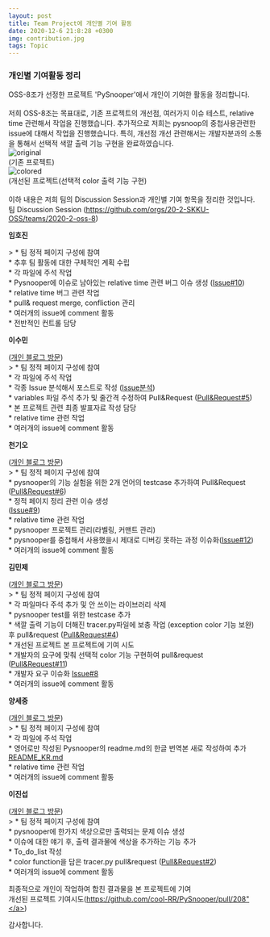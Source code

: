 ```yaml
---
layout: post
title: Team Project에 개인별 기여 활동
date: 2020-12-6 21:8:28 +0300
img: contribution.jpg
tags: Topic
---
```


### 개인별 기여활동 정리<br>
 OSS-8조가 선정한 프로젝트 'PySnooper'에서 개인이 기여한 활동을 정리합니다.<br><br>
 저희 OSS-8조는 목표대로, 기존 프로젝트의 개선점, 여러가지 이슈 테스트, relative time 관련해서 작업을 진행했습니다. 추가적으로 저희는 pysnoop의 중첩사용관련한 issue에 대해서 작업을 진행했습니다. 특히, 개선점 개선 관련해서는 개발자분과의 소통을 통해서 선택적 색깔 출력 기능 구현을 완료하였습니다.<br>
![original]({{site.baseurl}}/images/origin_pysnooper.jpg)<br>
 (기존 프로젝트)<br>
![colored]({{site.baseurl}}/images/colored_pysnooper.jpg)<br>
(개선된 프로젝트(선택적 color 출력 기능 구현) <br>
<br>
이하 내용은 저희 팀의 Discussion Session과 개인별 기여 항목을 정리한 것입니다.<br>
팀 Discussion Session (<a href="https://github.com/orgs/20-2-SKKU-OSS/teams/2020-2-oss-8">https://github.com/orgs/20-2-SKKU-OSS/teams/2020-2-oss-8</a>)<br>

<p><strong> 임호진  </strong></p>
> * 팀 정적 페이지 구성에 참여<br>
* 추후 팀 활동에 대한 구체적인 계획 수립<br>
* 각 파일에 주석 작업<br>
* Pysnooper에 이슈로 남아있는 relative time 관련 버그 이슈 생성 (<a href="https://github.com/20-2-SKKU-OSS/PySnooper-8/issues/10">Issue#10</a>)<br>
* relative time 버그 관련 작업<br>
* pull& request merge, confliction 관리<br>
* 여러개의 issue에 comment 활동<br>
* 전반적인 컨트롤 담당<br>

<p><strong> 이수민 </strong></p>(<a href="https://xhdzl6280.github.io/">개인 블로그 방문</a>)<br>
> * 팀 정적 페이지 구성에 참여<br> 
* 각 파일에 주석 작업<br>
* 각종 Issue 분석해서 포스트로 작성 (<a href="https://20-2-skku-oss.github.io/2020-2-OSS-8/2020/12/05/team_fourth/">Issue분석</a>)<br>
* variables 파일 주석 추가 및 줄간격 수정하여 Pull&Request (<a href="https://github.com/20-2-SKKU-OSS/PySnooper-8/pull/5">Pull&Request#5</a>)<br>
* 본 프로젝트 관련 최종 발표자료 작성 담당<br>
* relative time 관련 작업 <br>
* 여러개의 issue에 comment  활동<br>

<p><strong> 천기오 </strong></p>(<a href="https://cheonkio.github.io/">개인 블로그 방문</a>)<br>
> * 팀 정적 페이지 구성에 참여<br>
* pysnooper의 기능 실험을 위한 2개 언어의 testcase 추가하여 Pull&Request (<a href="https://github.com/20-2-SKKU-OSS/PySnooper-8/pull/6">Pull&Request#6</a>)<br>
* 정적 페이지 정리 관련 이슈 생성<br> (<a href="https://github.com/20-2-SKKU-OSS/PySnooper-8/issues/9">Issue#9</a>)<br>
* relative time 관련 작업<br>
* pysnooper 프로젝트 관리(라벨링, 커맨트 관리)<br>
* pysnooper를 중첩해서 사용했을시 제대로 디버깅 못하는 과정 이슈화(<a href="https://github.com/20-2-SKKU-OSS/PySnooper-8/issues/12">Issue#12</a>)<br>
* 여러개의 issue에 comment 활동<br>

<p><strong> 김민제 </strong></p>(<a href="https://yunminjin2.github.io/">개인 블로그 방문</a>)<br>
> * 팀 정적 페이지 구성에 참여<br>
* 각 파일마다 주석 추가 및 안 쓰이는 라이브러리 삭제<br>
* pysnooper test를 위한 testcase 추가<br>
* 색깔 출력 기능이 더해진 tracer.py파일에 보충 작업 (exception color 기능 보완) 후 pull&request (<a href="https://github.com/20-2-SKKU-OSS/PySnooper-8/pull/4">Pull&Request#4</a>)<br>
* 개선된 프로젝트 본 프로젝트에 기여 시도<br>
* 개발자의 요구에 맞춰 선택적 color 기능 구현하여 pull&request (<a href="https://github.com/20-2-SKKU-OSS/PySnooper-8/pull/11/commits/5e1d6983fa40a7bd44aedbee24dbe06a910cdfd9">Pull&Request#11</a>)<br>
* 개발자 요구 이슈화 <a href="https://github.com/20-2-SKKU-OSS/PySnooper-8/issues/8">Issue#8</a><br>
* 여러개의 issue에 comment 활동<br>

<p><strong> 양세중 </strong></p>(<a href="https://yangsejung.github.io/">개인 블로그 방문</a>)<br>
> * 팀 정적 페이지 구성에 참여<br>
* 각 파일에 주석 작업<br>
* 영어로만 작성된 Pysnooper의 readme.md의 한글 번역본 새로 작성하여 추가 <a href="https://github.com/20-2-SKKU-OSS/PySnooper-8/blob/master/README_KR.md">README_KR.md</a><br>
* relative time 관련 작업<br>
* 여러개의 issue에 comment 활동<br>

<p><strong> 이진섭 </strong></p> (<a href="https://jinsuby.github.io/">개인 블로그 방문</a>)<br>
> * 팀 정적 페이지 구성에 참여<br>
* pysnooper에 한가지 색상으로만 출력되는 문제 이슈 생성<br>
* 이슈에 대한 얘기 후, 출력 결과물에 색상을 추가하는 기능 추가<br>
* To_do_list 작성<br>
* color function을 담은 tracer.py pull&request (<a href="https://github.com/20-2-SKKU-OSS/PySnooper-8/pull/2">Pull&Request#2</a>)<br>
* 여러개의 issue에 comment 활동<br>

최종적으로 개인이 작업하여 합친 결과물을 본 프로젝트에 기여<br>
개선된 프로젝트 기여시도(<a href="https://github.com/cool-RR/PySnooper/pull/208">https://github.com/cool-RR/PySnooper/pull/208"</a>)<br>

감사합니다.<br>
